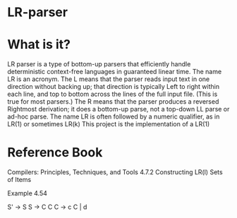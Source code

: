 # LR-parser

# What is it?

LR parser is a type of bottom-up parsers that efficiently handle deterministic context-free languages in guaranteed linear time.
The name LR is an acronym. The L means that the parser reads input text in one direction without backing up; that direction is typically Left to right within each line, and top to bottom across the lines of the full input file. (This is true for most parsers.) The R means that the parser produces a reversed Rightmost derivation; it does a bottom-up parse, not a top-down LL parse or ad-hoc parse. The name LR is often followed by a numeric qualifier, as in LR(1) or sometimes LR(k)
This project is the implementation of a LR(1)

# Reference Book

Compilers: Principles, Techniques, and Tools
4.7.2 Constructing LR(l) Sets of Items

Example 4.54

S' -> S
S -> C C
C -> c C | d





